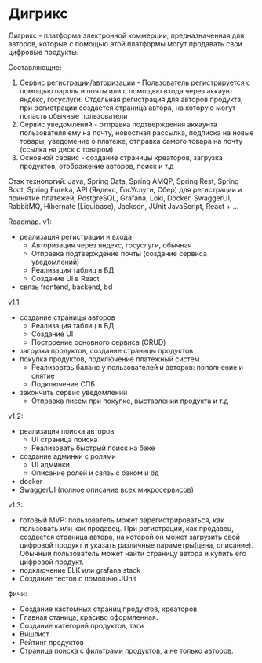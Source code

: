 # Дигрикс
Дигрикс - платформа электронной коммерции, предназначенная для авторов, которые с помощью этой платформы могут продавать свои цифровые продукты.

Составляющие:
1. Сервис регистрации/авторизации - Пользователь регистрируется с помощью пароля и почты или с помощью входа через аккаунт яндекс, госуслуги. Отдельная регистрация для авторов продукта, при регистрации создается страница автора, на которую могут попасть обычные пользователи
2. Сервис уведомлений - отправка подтверждения аккаунта пользователя ему на почту, новостная рассылка, подписка на новые товары, уведомение о платеже, отправка самого товара на почту (ссылка на диск с товаром)
3. Основной сервис - создание страницы креаторов, загрузка продуктов, отображение авторов, поиск и т.д

Стэк технологий:
Java, Spring Data, Spring AMQP, Spring Rest, Spring Boot, Spring Eureka, API (Яндекс, ГосУслуги, Сбер) для регистрации и принятие платежей, PostgreSQL, Grafana, Loki, Docker, SwaggerUI, RabbitMQ, Hibernate (Liquibase), Jackson, JUnit
JavaScript, React + ...

Roadmap.
v1:
- реализация регистрации и входа
  - Авторизация через яндекс, госуслуги, обычная
  - Отправка подтверждение почты (создание сервиса уведомлений)
  - Реализация таблиц в БД
  - Создание UI в React
- связь frontend, backend, bd

v1.1:
- создание страницы авторов
  - Реализация таблиц в БД
  - Создание UI
  - Построение основного сервиса (CRUD)
- загрузка продуктов, создание страницы продуктов
- покупка продуктов, подключение платежный систем
  - Реализовтаь баланс у пользователей и авторов: пополнение и снятие
  - Подключение СПБ
- закончить сервис уведомлений
  - Отправка писем при покупке, выставлении продукта и т.д

v1.2:
- реализация поиска авторов
  - UI страница поиска
  - Реализовать быстрый поиск на бэке
- создание админки с ролями
  - UI админки
  - Описание ролей и связь с бэком и бд
- docker
- SwaggerUI (полное описание всех микросервисов)

v1.3:
- готовый MVP: пользователь может зарегистрироваться, как пользовать или как продавец. При регистрации, как продавец, создается страница автора, на которой он может загрузить свой цифровой продукт и указать различные параметры(цена, описание). Обычный пользователь может найти страницу автора и купить его цифровой продукт.
- подключение ELK или grafana stack
- Создание тестов с помощью JUnit

фичи:
- Создание кастомных страниц продуктов, креаторов
- Главная станица, красиво оформленная.
- Создание категорий продуктов, тэги 
- Вишлист
- Рейтинг продуктов
- Страница поиска с фильтрами продуктов, а не только авторов.

